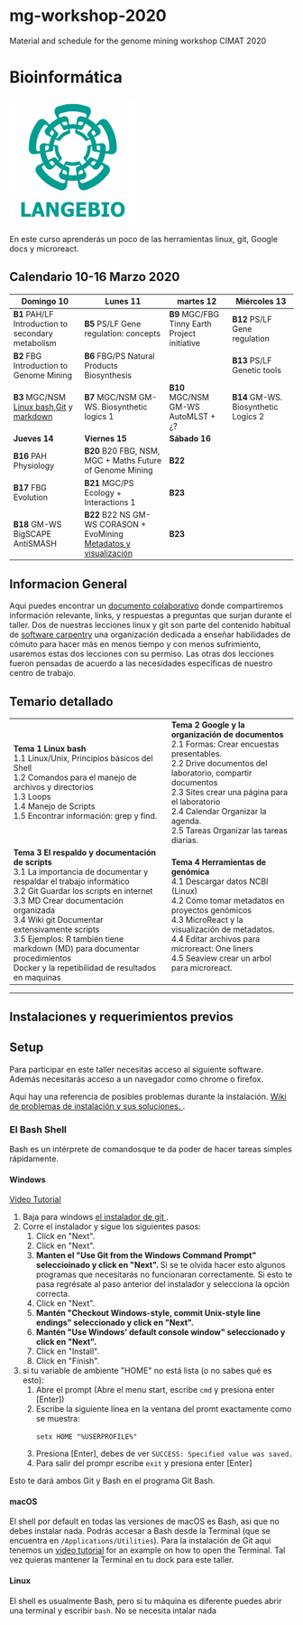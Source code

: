 # mg-workshop-2020
Material and schedule for the genome mining workshop CIMAT 2020  
# Bioinformática  
![langebio](imagenes/langebio.png)  

En este curso aprenderás un poco de las herramientas linux, git, Google docs y microreact.  



## Calendario 10-16 Marzo 2020 

|       Domingo 10                 |            Lunes 11                  |      martes 12                                 |      Miércoles 13                                   |
----------------------------------|--------------------------------------|-------------------------------------------------|-------------------------------------------------|
__B1__	PAH/LF	Introduction to secondary metabolism | __B5__	PS/LF	Gene regulation: concepts | __B9__	MGC/FBG	Tinny Earth Project initiative     | __B12__	PS/LF	Gene regulation|   
__B2__	FBG	Introduction to Genome Mining  |    __B6__	FBG/PS	Natural Products Biosynthesis     |    | __B13__	PS/LF	Genetic tools|  
__B3__ MGC/NSM [Linux bash](https://swcarpentry.github.io/shell-novice-es/),[Git](paginas/git/sesion3.md) y [markdown](https://guides.github.com/pdfs/markdown-cheatsheet-online.pdf)  |__B7__	MGC/NSM	GM-WS. Biosynthetic logics 1|__B10__	MGC/NSM GM-WS AutoMLST + ¿?|__B14__		GM-WS. Biosynthetic Logics 2|   
__Jueves 14__      | __Viernes 15__| __Sábado 16__       | 
__B16__	PAH	Physiology     |__B20__ B20	FBG, NSM, MGC + Maths	Future of Genome Mining| __B22__ |  
__B17__  	FBG	Evolution     | __B21__	MGC/PS	Ecology + Interactions 1| __B23__  |  
__B18__ GM-WS BigSCAPE AntiSMASH  |  __B22__ B22	NS GM-WS CORASON + EvoMining [Metadatos y visualización](paginas/genomica/genomica.md)| __B23__     | 
  
## Informacion General  
Aqui puedes encontrar un [documento colaborativo](https://etherpad.net/p/bioinformatica  ) donde compartiremos información relevante, links, y respuestas a preguntas que surjan durante el taller. Dos de nuestras lecciones linux y git son parte del contenido habitual de [software carpentry](https://software-carpentry.org/) una organización dedicada a enseñar habilidades de cómuto para hacer más en menos tiempo y con menos sufrimiento, usaremos estas dos lecciones con su permiso. Las otras dos lecciones fueron pensadas de acuerdo a las necesidades específicas de nuestro centro de trabajo.   

## Temario detallado  
<table> <tr><td> <b> Tema 1 Linux bash </b> <br>
1.1 Linux/Unix, Principios básicos del Shell  <br>
1.2 Comandos para el manejo de archivos y directorios   <br>
1.3 Loops   <br>
1.4 Manejo de Scripts    <br>
1.5 Encontrar información: grep y find. <br> </td>
    <td> <b> Tema 2  Google y la organización de documentos </b><br>
2.1 Formas: Crear encuestas presentables. <br>
2.2 Drive documentos del laboratorio, compartir documentos <br>
2.3 Sites crear una página para el laboratorio <br>
2.4 Calendar Organizar la agenda. <br>
2.5 Tareas Organizar las tareas diarias. <br></td></tr>
    <tr><td> <b> Tema 3  El respaldo y documentación de scripts </b> <br>
3.1 La importancia de documentar y respaldar el trabajo informático <br>
3.2 Git Guardar los scripts en internet <br>
3.3 MD Crear documentación organizada <br>
3.4 Wiki git Documentar extensivamente scripts <br>
3.5 Ejemplos: R también tiene markdown (MD) para documentar procedimientos <br>
Docker y la repetibilidad de resultados en maquinas <br></td>
      <td> <b> Tema 4  Herramientas de genómica </b> <br>  
4.1 Descargar datos NCBI (Linux) <br>  
4.2 Cómo tomar metadatos en proyectos genómicos <br>  
4.3 MicroReact y la visualización de metadatos. <br>  
4.4 Editar archivos para microreact: One liners <br>  
4.5 Seaview crear un arbol para microreact. <br>   </td> </tr> </table>    
       
____________
## Instalaciones y requerimientos previos  
<h2 id="setup">Setup</h2>  

<p>
  Para participar en este taller necesitas acceso al siguiente software. Además necesitarás acceso a un navegador como chrome o firefox.   
  </p>
<p>
  Aqui hay una referencia de posibles problemas durante la instalación.  
  <a href = "{{site.swc_github}}/workshop-template/wiki/Configuration-Problems-and-Solutions">Wiki de problemas de instalación y sus soluciones. </a>.
</p>

<div id="shell">  
  <h3>El Bash Shell</h3>  
  <p>  
    Bash es un intérprete de comandosque te da poder de hacer tareas simples rápidamente.  
  </p>  

  <div class="row">  
    <div class="col-md-4">  
      <h4 id="shell-windows">Windows</h4>  
      <a href="https://www.youtube.com/watch?v=339AEqk9c-8">Video Tutorial</a>  
      <ol>  
        <li>Baja para windows <a href="https://git-for-windows.github.io/">el instalador de git </a>.</li>  
        <li>Corre el instalador y sigue los siguientes pasos:  
          <ol>  
            <li>Click en "Next".</li>  
            <li>Click en "Next".</li>    
            <li>  
              <strong>  
               Manten el "Use Git from the Windows Command Prompt" seleccioinado y  click en "Next".  
              </strong>  
                Si se te olvida hacer esto algunos programas que necesitarás no funcionaran correctamente.  
                Si esto te pasa regrésate al paso anterior del instalador y selecciona la opción correcta.  
            </li>  
            <li>Click en "Next".</li>
            <li>  
              <strong>  
                Mantén "Checkout Windows-style, commit Unix-style line endings" seleccionado y click en "Next".
              </strong>
            </li>
            <li>  
              <strong>  
                Mantén "Use Windows' default console window" seleccionado y click en "Next".  
              </strong>  
            </li>  
            <li>Click en "Install".</li>
            <li>Click en "Finish".</li>  
          </ol>  
        </li>  
        <li>  
          si tu variable de ambiente "HOME" no está lista (o no sabes qué es esto):
          <ol>
            <li>Abre el prompt (Abre el menu start, escribe <code>cmd</code> y presiona enter [Enter])</li>
            <li>
              Escribe la siguiente línea en la ventana del promt exactamente como se  muestra:  
              <p><code>setx HOME "%USERPROFILE%"</code></p>  
            </li>  
            <li>Presiona [Enter], debes de ver <code>SUCCESS: Specified value was saved.</code></li>
            <li>Para salir del prompr escribe <code>exit</code> y presiona enter [Enter]</li>
          </ol>
        </li>
      </ol>
      <p>Esto te dará ambos Git y Bash en el programa Git Bash.</p>
    </div>
    <div class="col-md-4">
      <h4 id="shell-macosx">macOS</h4>
      <p>
        El shell por default en todas las versiones de macOS es Bash, asi que no debes instalar nada.  Podrás accesar a Bash desde la Terminal
        (que se encuentra en        <code>/Applications/Utilities</code>).
        Para la instalación de Git aqui tenemos un <a href="https://www.youtube.com/watch?v=9LQhwETCdwY ">video tutorial</a>
        for an example on how to open the Terminal.
        Tal vez quieras mantener la Terminal en tu dock para este taller.  
      </p>
    </div>
    <div class="col-md-4">
      <h4 id="shell-linux">Linux</h4>
      <p>
        El shell es usualmente Bash, pero si tu máquina es diferente puedes abrir una terminal y escribir <code>bash</code>.  
        No se necesita intalar nada
      </p>
    </div>
  </div>
</div> 

